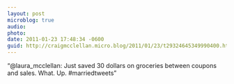 ```yaml
---
layout: post
microblog: true
audio: 
photo: 
date: 2011-01-23 17:48:34 -0600
guid: http://craigmcclellan.micro.blog/2011/01/23/t29324645349990400.html
---
```

“@laura_mcclellan: Just saved 30 dollars on groceries between coupons and sales. What. Up. #marriedtweets”
